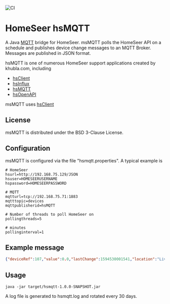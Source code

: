 ![CI](https://github.com/teverett/hsmqtt/workflows/CI/badge.svg)

# HomeSeer hsMQTT

A Java [MQTT](https://en.wikipedia.org/wiki/MQTT) bridge for HomeSeer.  msMQTT polls the HomeSeer API on a schedule and publishes device change messages to an MQTT Broker.  Messages are published in JSON format.

hsMQTT is one of numerous HomeSeer support applications created by khubla.com, including

* [hsClient](https://github.com/teverett/hsclient)
* [hsInflux](https://github.com/teverett/hsinflux)
* [hsMQTT](https://github.com/teverett/hsOpenAPI)
* [hsOpenAPI](https://github.com/teverett/hsOpenAPI)

msMQTT uses [hsClient](https://github.com/teverett/hsclient)

## License

msMQTT is distributed under the BSD 3-Clause License.

## Configuration

msMQTT is configured via the file "hsmqtt.properties".  A typical example is

```
# HomeSeer
hsurl=http://192.168.75.129/JSON
hsuser=HOMESEERUSERNAME
hspassword=HOMESEERPASSWORD

# MQTT
mqtturl=tcp://192.168.75.71:1883
mqtttopic=devices
mqttpublisherid=hsMQTT

# Number of threads to poll HomeSeer on
pollingthreads=5

# minutes
pollinginterval=1
```
## Example message

```json
{"deviceRef":107,"value":0.0,"lastChange":1594530001541,"location":"Living Room","location2":"Main Floor","name":"Living Room Dimmer","status":"Off","type":"Z-Wave Switch"}
```

## Usage


```
java -jar target/hsmqtt-1.0.0-SNAPSHOT.jar 
```
A log file is generated to hsmqtt.log and rotated every 30 days.

